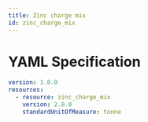 ```yaml
---
title: Zinc charge mix
id: zinc_charge_mix
---
```




# YAML Specification

```yaml
version: 1.0.0
resources:
  - resource: zinc_charge_mix
    version: 2.0.0
    standardUnitOfMeasure: tonne
```



